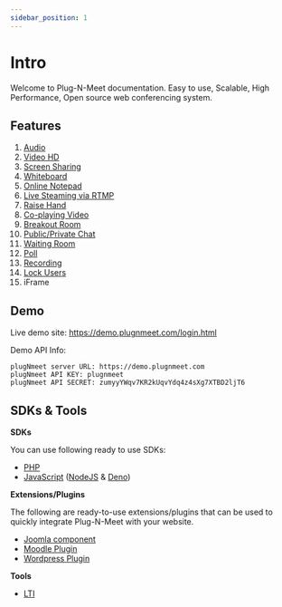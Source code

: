 ```yaml
---
sidebar_position: 1
---
```


# Intro

Welcome to Plug-N-Meet documentation. Easy to use, Scalable, High Performance, Open source web conferencing system.

## Features

1. [Audio](https://www.plugnmeet.org/docs/user-guide/moderator#2-audio)
2. [Video HD](https://www.plugnmeet.org/docs/user-guide/moderator#3-video)
3. [Screen Sharing](https://www.plugnmeet.org/docs/user-guide/moderator#4-share-screen)
4. [Whiteboard](https://www.plugnmeet.org/docs/user-guide/moderator#5-whiteboard)
5. [Online Notepad](https://www.plugnmeet.org/docs/user-guide/moderator#6-share-notepad)
6. [Live Steaming via RTMP](https://www.plugnmeet.org/docs/user-guide/moderator#7-rtmp)
7. [Raise Hand](https://www.plugnmeet.org/docs/user-guide/moderator#8-raise-your-hand)
8. [Co-playing Video](https://www.plugnmeet.org/docs/user-guide/moderator#9-share-videos)
9. [Breakout Room](https://www.plugnmeet.org/docs/user-guide/moderator#10-breakout-room)
10. [Public/Private Chat](https://www.plugnmeet.org/docs/user-guide/moderator#10-breakout-room)
11. [Waiting Room](https://www.plugnmeet.org/docs/user-guide/moderator#13-waiting-room)
12. [Poll](https://www.plugnmeet.org/docs/user-guide/moderator#14-poll)
13. [Recording](https://www.plugnmeet.org/docs/user-guide/moderator#18-record-the-meeting)
14. [Lock Users](https://www.plugnmeet.org/docs/user-guide/moderator#15-room-lock-features)
15. iFrame 

## Demo

Live demo site: https://demo.plugnmeet.com/login.html

Demo API Info:

```
plugNmeet server URL: https://demo.plugnmeet.com
plugNmeet API KEY: plugnmeet
plugNmeet API SECRET: zumyyYWqv7KR2kUqvYdq4z4sXg7XTBD2ljT6
```


## SDKs & Tools

**SDKs**

You can use following ready to use SDKs:

- [PHP](https://github.com/mynaparrot/plugNmeet-sdk-php)
- [JavaScript](https://github.com/mynaparrot/plugNmeet-sdk-js) ([NodeJS](https://www.npmjs.com/package/plugnmeet-sdk-js) & [Deno](https://deno.land/x/plugnmeet))

**Extensions/Plugins**

The following are ready-to-use extensions/plugins that can be used to quickly integrate Plug-N-Meet with your website.

- [Joomla component](/docs/user-guide/joomla-integration.md)
- [Moodle Plugin](/docs/user-guide/wordPress-integration.md)
- [Wordpress Plugin](/docs/user-guide/wordPress-integration.md)

**Tools**

- [LTI](/docs/user-guide/lti.md)
